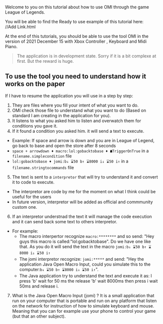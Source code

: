 Welcome to you on this tutorial about how to use OMI through the game League of Legends.  

You will be able to find the Ready to use example of this tutorial here:  
//Add Link.html  



At the end of this tutorials, you should be able to use the tool OMI in the version of 2021 December 15 with Xbox Controller , Keyboard and Midi Piano.

> The application is in development state.
> Sorry if it is a bit complexe at first.
> But the reward is huge.


## To use the tool you need to understand how it works on the paper

If I have to resume the application you will use in a step by step:
1. They are files where you fill your intent of what you want to do.
2. OMI check those file to understand what you want to do (Based on standard I am creating in the application for you).
3. It listens to what you asked him to listen and overwatch them for conditions you gave it.
4. If it found a condition you asked him. it will send a text to execute.
  - Example: If space and arrow is down and you are in League of Legend, go back to base and open the store after 8 seconds
  -  `space + arrowdown ♦ macro:lol:gobacktobase ♦ ☗TriggerOnTrue` in a `filename.simplecondition` file
  -  `lol:gobacktobase ♦ jomi:b↓ ⌛50 b↑ ⌛8000 i↓ ⌛50 i↑` in a `filename.stringtocommands` file
5. The text is sent to a `interpretor` that will try to understand it and convert it to code to execute.
  - The interpretor are code by me for the moment on what I think could be useful for the users
  - In future version, interpretor will be added as official and commmunity custom one.
6. If an interpretor understnad the text it will manage the code execution and it can send back some text to others interpretor.
  - For example:
     - The macro interpertor recognize `macro:********` and so send: "Hey guys this macro is called:"lol:gobacktobase". Do we have one like that. As you do it will send the text in the macro `jomi:b↓ ⌛50 b↑ ⌛8000 i↓ ⌛50 i↑`
     - The jomi interpretor recognize: `jomi:*****` and send: "Hey the application Java Open Macro Input, could you simulate this to the computer:`b↓ ⌛50 b↑ ⌛8000 i↓ ⌛50 i↑`".
     - The Java application  try to understand the text and execute it as: I press 'b' wait for 50 ms the release 'b' wait 8000ms then press i wait 50ms and release i.
7. What is the Java Open Macro Input (jomi) ? It is a small application that run on your computer that is portable and run on any platform that listen on the network for instruction of how to simulate keyboard and mouse. Meaning that you can for example use your phone to control your game (but that an other subject).






